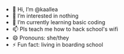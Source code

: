 - 👋 Hi, I’m @kaallea
- 👀 I’m interested in nothing
- 🌱 I’m currently learning basic coding
- 📫 Pls teach me how to hack school's wifi
- 😄 Pronouns: she/they
- ⚡ Fun fact: living in boarding school

<!---
kaallea/kaallea is a ✨ special ✨ repository because its `README.md` (this file) appears on your GitHub profile.
You can click the Preview link to take a look at your changes.
--->
